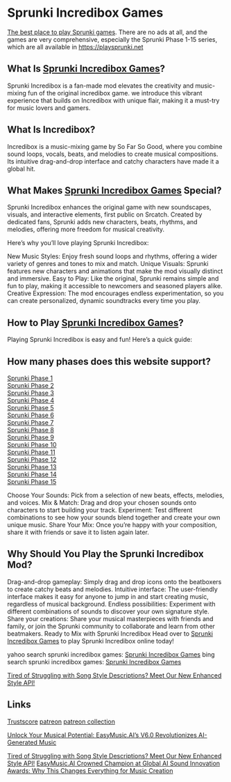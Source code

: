 # Sprunki Incredibox Games
[The best place to play Sprunki games](https://playsprunki.net "Sprunki Incredibox Games"). There are no ads at all, and the games are very comprehensive, especially the Sprunki Phase 1-15 series, which are all available in https://playsprunki.net

## What Is [Sprunki Incredibox Games](https://playsprunki.net "Sprunki Incredibox Games")?
Sprunki Incredibox is a fan-made mod elevates the creativity and music-mixing fun of the original incredibox game. we introduce this vibrant experience that builds on Incredibox with unique flair, making it a must-try for music lovers and gamers.

## What Is Incredibox?
Incredibox is a music-mixing game by So Far So Good, where you combine sound loops, vocals, beats, and melodies to create musical compositions. Its intuitive drag-and-drop interface and catchy characters have made it a global hit.

## What Makes [Sprunki Incredibox Games](https://playsprunki.net "Sprunki Incredibox Games") Special?
Sprunki Incredibox enhances the original game with new soundscapes, visuals, and interactive elements, first public on Srcatch. Created by dedicated fans, Sprunki adds new characters, beats, rhythms, and melodies, offering more freedom for musical creativity.

Here’s why you’ll love playing Sprunki Incredibox:

New Music Styles: Enjoy fresh sound loops and rhythms, offering a wider variety of genres and tones to mix and match.
Unique Visuals: Sprunki features new characters and animations that make the mod visually distinct and immersive.
Easy to Play: Like the original, Sprunki remains simple and fun to play, making it accessible to newcomers and seasoned players alike.
Creative Expression: The mod encourages endless experimentation, so you can create personalized, dynamic soundtracks every time you play.

## How to Play [Sprunki Incredibox Games](https://playsprunki.net "Sprunki Incredibox Games")?
Playing Sprunki Incredibox is easy and fun! Here’s a quick guide:

## How many phases does this website support?
[Sprunki Phase 1](http://playsprunki.net/game/sprunki-phase-1 "Sprunki Phase 1")  
[Sprunki Phase 2](http://playsprunki.net/game/sprunki-phase-2 "Sprunki Phase 2")  
[Sprunki Phase 3](http://playsprunki.net/game/sprunki-phase-3 "Sprunki Phase 3")  
[Sprunki Phase 4](http://playsprunki.net/game/sprunki-phase-4 "Sprunki Phase 4")  
[Sprunki Phase 5](http://playsprunki.net/game/sprunki-phase-5 "Sprunki Phase 5")  
[Sprunki Phase 6](http://playsprunki.net/game/sprunki-phase-6 "Sprunki Phase 6")  
[Sprunki Phase 7](http://playsprunki.net/game/sprunki-phase-7 "Sprunki Phase 7")  
[Sprunki Phase 8](http://playsprunki.net/game/sprunki-phase-8 "Sprunki Phase 8")  
[Sprunki Phase 9](http://playsprunki.net/game/sprunki-phase-9 "Sprunki Phase 9")  
[Sprunki Phase 10](http://playsprunki.net/game/sprunki-phase-10 "Sprunki Phase 10")  
[Sprunki Phase 11](http://playsprunki.net/game/sprunki-phase-11 "Sprunki Phase 11")  
[Sprunki Phase 12](http://playsprunki.net/game/sprunki-phase-12 "Sprunki Phase 12")  
[Sprunki Phase 13](http://playsprunki.net/game/sprunki-phase-13 "Sprunki Phase 13")  
[Sprunki Phase 14](http://playsprunki.net/game/sprunki-phase-14 "Sprunki Phase 14")  
[Sprunki Phase 15](http://playsprunki.net/game/sprunki-phase-15 "Sprunki Phase 15")  

Choose Your Sounds: Pick from a selection of new beats, effects, melodies, and voices.
Mix & Match: Drag and drop your chosen sounds onto characters to start building your track.
Experiment: Test different combinations to see how your sounds blend together and create your own unique music.
Share Your Mix: Once you’re happy with your composition, share it with friends or save it to listen again later.
## Why Should You Play the Sprunki Incredibox Mod?
Drag-and-drop gameplay: Simply drag and drop icons onto the beatboxers to create catchy beats and melodies.
Intuitive interface: The user-friendly interface makes it easy for anyone to jump in and start creating music, regardless of musical background.
Endless possibilities: Experiment with different combinations of sounds to discover your own signature style.
Share your creations: Share your musical masterpieces with friends and family, or join the Sprunki community to collaborate and learn from other beatmakers.
Ready to Mix with Sprunki Incredibox
Head over to [Sprunki Incredibox Games](https://playsprunki.net "Sprunki Incredibox Games") to play Sprunki Incredibox online today!

yahoo search sprunki incredibox games: [Sprunki Incredibox Games](https://search.yahoo.com/search?p=playsprunki+net "Sprunki Incredibox Games")
bing search sprunki incredibox games: [Sprunki Incredibox Games](https://www.bing.com/search?q=playsprunki%20net "Sprunki Incredibox Games")

[Tired of Struggling with Song Style Descriptions? Meet Our New Enhanced Style API!​​](https://www.patreon.com/posts/129087146)

## Links
[Trustscore](https://www.scamadviser.com/check-website/playsprunki.net)
[patreon](https://www.patreon.com/posts/how-to-create-ai-127714514)
[patreon collection](https://www.patreon.com/collection/1494892)

[Unlock Your Musical Potential: EasyMusic.AI’s V6.0 Revolutionizes AI-Generated Music​](https://www.patreon.com/posts/129416632)

[Tired of Struggling with Song Style Descriptions? Meet Our New Enhanced Style API!​​](https://www.patreon.com/posts/129087146)
[EasyMusic.AI Crowned Champion at Global AI Sound Innovation Awards: Why This Changes Everything for Music Creation](https://www.patreon.com/posts/130667366)

